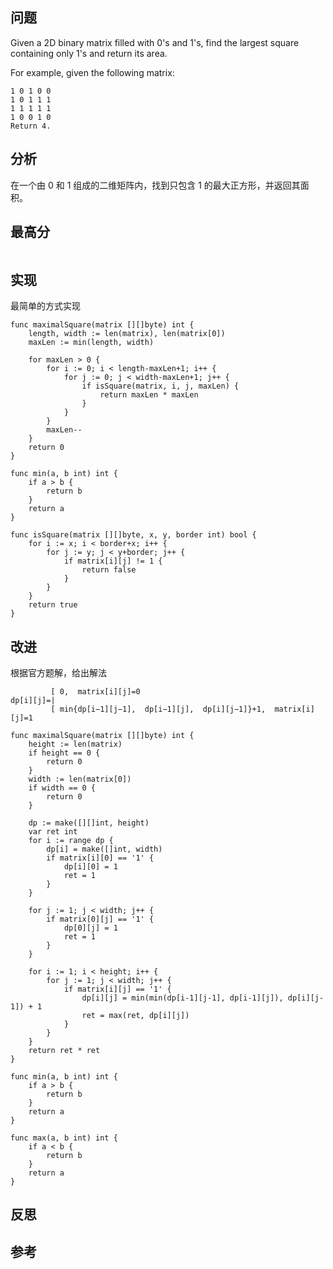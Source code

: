 ## 问题
Given a 2D binary matrix filled with 0's and 1's, find the largest square containing only 1's and return its area.

For example, given the following matrix:
```
1 0 1 0 0
1 0 1 1 1
1 1 1 1 1
1 0 0 1 0
Return 4.
```

## 分析
在一个由 0 和 1 组成的二维矩阵内，找到只包含 1 的最大正方形，并返回其面积。

## 最高分
```golang

```

## 实现
最简单的方式实现
```golang
func maximalSquare(matrix [][]byte) int {
	length, width := len(matrix), len(matrix[0])
	maxLen := min(length, width)

	for maxLen > 0 {
		for i := 0; i < length-maxLen+1; i++ {
			for j := 0; j < width-maxLen+1; j++ {
				if isSquare(matrix, i, j, maxLen) {
					return maxLen * maxLen
				}
			}
		}
		maxLen--
	}
	return 0
}

func min(a, b int) int {
	if a > b {
		return b
	}
	return a
}

func isSquare(matrix [][]byte, x, y, border int) bool {
	for i := x; i < border+x; i++ {
		for j := y; j < y+border; j++ {
			if matrix[i][j] != 1 {
				return false
			}
		}
	}
	return true
}
```

## 改进
根据官方题解，给出解法
```
         [ 0,  matrix[i][j]=0
dp[i][j]=|
         [ min{dp[i−1][j−1],  dp[i−1][j],  dp[i][j−1]}+1,  matrix[i][j]=1
```

```golang
func maximalSquare(matrix [][]byte) int {
	height := len(matrix)
	if height == 0 {
		return 0
	}
	width := len(matrix[0])
	if width == 0 {
		return 0
	}

	dp := make([][]int, height)
	var ret int
	for i := range dp {
		dp[i] = make([]int, width)
		if matrix[i][0] == '1' {
			dp[i][0] = 1
			ret = 1
		}
	}

	for j := 1; j < width; j++ {
		if matrix[0][j] == '1' {
			dp[0][j] = 1
			ret = 1
		}
	}

	for i := 1; i < height; i++ {
		for j := 1; j < width; j++ {
			if matrix[i][j] == '1' {
				dp[i][j] = min(min(dp[i-1][j-1], dp[i-1][j]), dp[i][j-1]) + 1
				ret = max(ret, dp[i][j])
			}
		}
	}
	return ret * ret
}

func min(a, b int) int {
	if a > b {
		return b
	}
	return a
}

func max(a, b int) int {
	if a < b {
		return b
	}
	return a
}
```

## 反思

## 参考